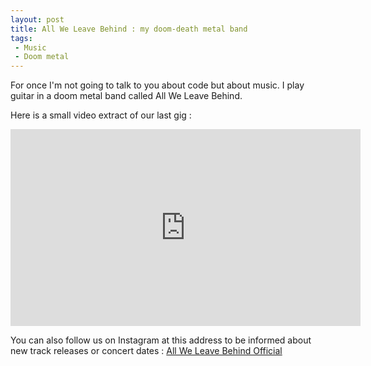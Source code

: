 ```yaml
---
layout: post
title: All We Leave Behind : my doom-death metal band
tags:
 - Music
 - Doom metal
---
```


For once I'm not going to talk to you about code but about music. I play guitar in a doom metal band called All We Leave Behind.

Here is a small video extract of our last gig :

<iframe width="560" height="315" src="https://www.youtube.com/embed/X1ETzyiLw9I" title="YouTube video player" frameborder="0" allow="accelerometer; autoplay; clipboard-write; encrypted-media; gyroscope; picture-in-picture" allowfullscreen></iframe>

You can also follow us on Instagram at this address to be informed about new track releases or concert dates : [All We Leave Behind Official](https://www.instagram.com/allweleavebehind.official)
